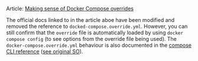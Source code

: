 Article: [Making sense of Docker Compose overrides](https://medium.com/it-dead-inside/making-sense-of-docker-compose-overrides-efb757460d64)

The official docs linked to in the article aboe have been modified and removed the reference to `docked-compose.override.yml`. However, you can still confirm that the `override` file is automatically loaded by using `docker compose config` (to see options from the override file being used). The `docker-compose.override.yml` behaviour is also documented in the [compose CLI reference](https://docs.docker.com/compose/reference/#specifying-multiple-compose-files)
([see original SO](https://stackoverflow.com/questions/73053037/docker-compose-override-not-taking-additional-yml-into-account#comment135752478_73053258)).
